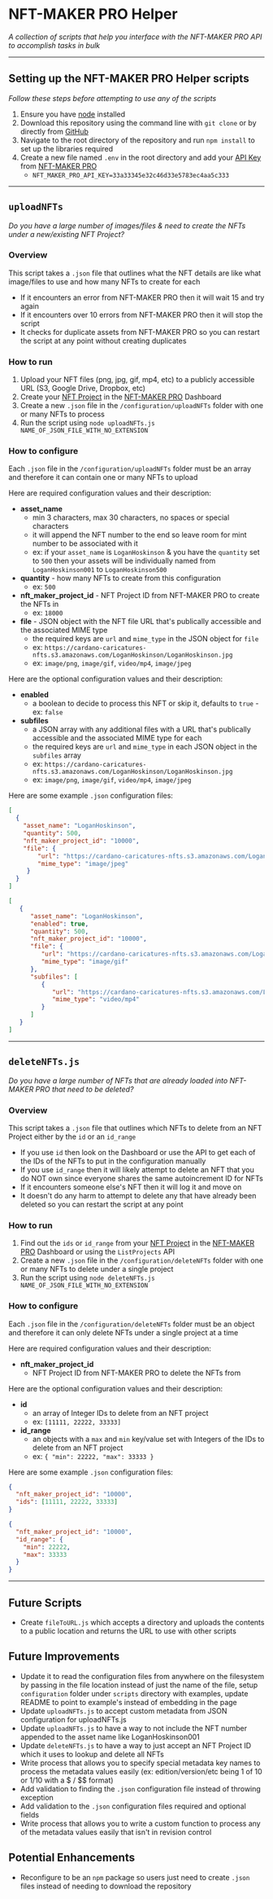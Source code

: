 # NFT-MAKER PRO Helper

_A collection of scripts that help you interface with the NFT-MAKER PRO API to accomplish tasks in bulk_

---

## Setting up the NFT-MAKER PRO Helper scripts

_Follow these steps before attempting to use any of the scripts_

1. Ensure you have [node](https://nodejs.org/en/download/) installed
2. Download this repository using the command line with `git clone` or by directly from [GitHub](https://github.com/CardanoCaricatures/nft-maker-pro-helper)
3. Navigate to the root directory of the repository and run `npm install` to set up the libraries required
4. Create a new file named `.env` in the root directory and add your [API Key](https://docs.nft-maker.io/nft-maker-pro-api/managing-api-keys) from [NFT-MAKER PRO](https://pro.nft-maker.io/)
   * `NFT_MAKER_PRO_API_KEY=33a33345e32c46d33e5783ec4aa5c333`

---

## `uploadNFTs`

_Do you have a large number of images/files & need to create the NFTs under a new/existing NFT Project?_

### Overview

This script takes a `.json` file that outlines what the NFT details are like what image/files to use and how many NFTs to create for each

* If it encounters an error from NFT-MAKER PRO then it will wait 15 and try again
* If it encounters over 10 errors from NFT-MAKER PRO then it will stop the script
* It checks for duplicate assets from NFT-MAKER PRO so you can restart the script at any point without creating duplicates

### How to run

1. Upload your NFT files (png, jpg, gif, mp4, etc) to a publicly accessible URL (S3, Google Drive, Dropbox, etc)
2. Create your [NFT Project](https://docs.nft-maker.io/nft-maker-pro/creating-nfts) in the [NFT-MAKER PRO](https://pro.nft-maker.io/) Dashboard
3. Create a new `.json` file in the `/configuration/uploadNFTs` folder with one or many NFTs to process
4. Run the script using `node uploadNFTs.js NAME_OF_JSON_FILE_WITH_NO_EXTENSION`

### How to configure

Each `.json` file in the `/configuration/uploadNFTs` folder must be an array and therefore it can contain one or many NFTs to upload

Here are required configuration values and their description:

* **asset_name**
  * min 3 characters, max 30 characters, no spaces or special characters
  * it will append the NFT number to the end so leave room for mint number to be associated with it
  * ex: if your `asset_name` is `LoganHoskinson` & you have the `quantity` set to `500` then your assets will be individually named from `LoganHoskinson001` to `LoganHoskinson500`
* **quantity** - how many NFTs to create from this configuration
  * ex: `500`
* **nft_maker_project_id** - NFT Project ID from NFT-MAKER PRO to create the NFTs in
  * ex: `18000`
* **file** - JSON object with the NFT file URL that's publically accessible and the associated MIME type
  * the required keys are `url` and `mime_type` in the JSON object for `file`
  * ex: `https://cardano-caricatures-nfts.s3.amazonaws.com/LoganHoskinson/LoganHoskinson.jpg`
  * ex: `image/png`, `image/gif`, `video/mp4`, `image/jpeg`

Here are the optional configuration values and their description:

* **enabled**
  * a boolean to decide to process this NFT or skip it, defaults to `true` - ex: `false`
* **subfiles**
  * a JSON array with any additional files with a URL that's publically accessible and the associated MIME type for each
  * the required keys are `url` and `mime_type` in each JSON object in the `subfiles` array
  * ex: `https://cardano-caricatures-nfts.s3.amazonaws.com/LoganHoskinson/LoganHoskinson.jpg`
  * ex: `image/png`, `image/gif`, `video/mp4`, `image/jpeg`

Here are some example `.json` configuration files:

```json
[
  {
    "asset_name": "LoganHoskinson",
    "quantity": 500,
    "nft_maker_project_id": "10000", 
    "file": {
        "url": "https://cardano-caricatures-nfts.s3.amazonaws.com/LoganHoskinson/LoganHoskinson.jpg",
        "mime_type": "image/jpeg"
     }
  }
]
```

```json
[
   {
      "asset_name": "LoganHoskinson",
      "enabled": true,
      "quantity": 500,
      "nft_maker_project_id": "10000",
      "file": {
         "url": "https://cardano-caricatures-nfts.s3.amazonaws.com/LoganHoskinson/LoganHoskinson.jpg",
         "mime_type": "image/gif"
      },
      "subfiles": [
         {
            "url": "https://cardano-caricatures-nfts.s3.amazonaws.com/LoganHoskinson/LoganHoskinson.mp4",
            "mime_type": "video/mp4"
         }
      ]
   }
]
```

---

## `deleteNFTs.js`

_Do you have a large number of NFTs that are already loaded into NFT-MAKER PRO that need to be deleted?_

### Overview

This script takes a `.json` file that outlines which NFTs to delete from an NFT Project either by the `id` or an `id_range`

* If you use `id` then look on the Dashboard or use the API to get each of the IDs of the NFTs to put in the configuration manually
* If you use `id_range` then it will likely attempt to delete an NFT that you do NOT own since everyone shares the same autoincrement ID for NFTs
* If it encounters someone else's NFT then it will log it and move on
* It doesn't do any harm to attempt to delete any that have already been deleted so you can restart the script at any point

### How to run

1. Find out the `ids` or `id_range` from your [NFT Project](https://docs.nft-maker.io/nft-maker-pro/creating-nfts) in the [NFT-MAKER PRO](https://pro.nft-maker.io/) Dashboard or using the `ListProjects` API
3. Create a new `.json` file in the `/configuration/deleteNFTs` folder with one or many NFTs to delete under a single project
4. Run the script using `node deleteNFTs.js NAME_OF_JSON_FILE_WITH_NO_EXTENSION`

### How to configure

Each `.json` file in the `/configuration/deleteNFTs` folder must be an object and therefore it can only delete NFTs under a single project at a time

Here are required configuration values and their description:

* **nft_maker_project_id**
  * NFT Project ID from NFT-MAKER PRO to delete the NFTs from

Here are the optional configuration values and their description:

* **id**
  * an array of Integer IDs to delete from an NFT project
  * ex: `[11111, 22222, 33333]`
* **id_range**
  * an objects with a `max` and `min` key/value set with Integers of the  IDs to delete from an NFT project
  * ex: `{ "min": 22222, "max": 33333 }`

Here are some example `.json` configuration files:

```json
{
  "nft_maker_project_id": "10000",
  "ids": [11111, 22222, 33333]
}
```

```json
{
  "nft_maker_project_id": "10000",
  "id_range": {
    "min": 22222,
    "max": 33333
  }
}
```

---

## Future Scripts
* Create `fileToURL.js` which accepts a directory and uploads the contents to a public location and returns the URL to use with other scripts

## Future Improvements
* Update it to read the configuration files from anywhere on the filesystem by passing in the file location instead of just the name of the file, setup `configuration` folder under `scripts` directory with examples, update README to point to example's instead of embedding in the page
* Update `uploadNFTs.js` to accept custom metadata from JSON configuration for uploadNFTs.js
* Update `uploadNFTs.js` to have a way to not include the NFT number appended to the asset name like LoganHoskinson001
* Update `deleteNFTs.js` to have a way to just accept an NFT Project ID which it uses to lookup and delete all NFTs
* Write process that allows you to specify special metadata key names to process the metadata values easily (ex: edition/version/etc being 1 of 10 or 1/10 with a $ / $$ format)
* Add validation to finding the `.json` configuration file instead of throwing exception
* Add validation to the `.json` configuration files required and optional fields
* Write process that allows you to write a custom function to process any of the metadata values easily that isn't in revision control

## Potential Enhancements
* Reconfigure to be an `npm` package so users just need to create `.json` files instead of needing to download the repository
